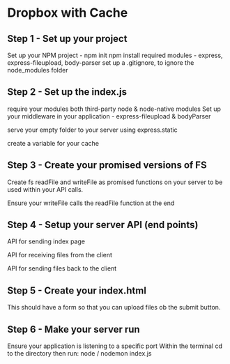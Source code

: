 # Dropbox with Cache

## Step 1 - Set up your project

Set up your NPM project - npm init
npm install required modules - express, express-fileupload, body-parser
set up a .gitignore, to ignore the node_modules folder

## Step 2 - Set up the index.js

require your modules both third-party node & node-native modules
Set up your middleware in your application - express-fileupload & bodyParser

serve your empty folder to your server using express.static

create a variable for your cache

## Step 3 - Create your promised versions of FS
Create fs readFile and writeFile as promised functions on your server to be used within your API calls. 

Ensure your writeFile calls the readFile function at the end 

## Step 4 - Setup your server API (end points)

API for sending index page

API for receiving files from the client

API for sending files back to the client

## Step 5 - Create your index.html

This should have a form so that you can upload files ob the submit button. 

## Step 6 - Make your server run

Ensure your application is listening to a specific port
Within the terminal cd to the directory then run: 
node / nodemon index.js 



